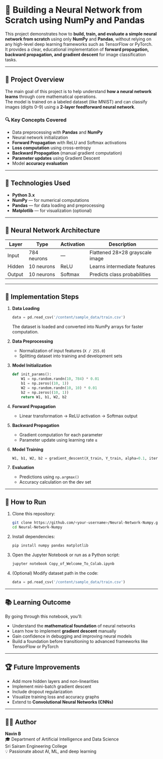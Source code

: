 # 🧠 Building a Neural Network from Scratch using NumPy and Pandas

This project demonstrates how to **build, train, and evaluate a simple neural network from scratch** using only **NumPy** and **Pandas**, without relying on any high-level deep learning frameworks such as TensorFlow or PyTorch.  
It provides a clear, educational implementation of **forward propagation, backward propagation, and gradient descent** for image classification tasks.

---

## 🚀 Project Overview

The main goal of this project is to help understand **how a neural network learns** through core mathematical operations.  
The model is trained on a labeled dataset (like MNIST) and can classify images (digits 0–9) using a **2-layer feedforward neural network**.

### 🔍 Key Concepts Covered
- Data preprocessing with **Pandas** and **NumPy**
- Neural network initialization
- **Forward Propagation** with ReLU and Softmax activations
- **Loss computation** using cross-entropy
- **Backward Propagation** (manual gradient computation)
- **Parameter updates** using Gradient Descent
- Model **accuracy evaluation**

---

## 🧩 Technologies Used
- **Python 3.x**
- **NumPy** — for numerical computations  
- **Pandas** — for data loading and preprocessing  
- **Matplotlib** — for visualization (optional)

---

## 🧠 Neural Network Architecture

| Layer | Type | Activation | Description |
|-------|------|-------------|--------------|
| Input | 784 neurons | — | Flattened 28×28 grayscale image |
| Hidden | 10 neurons | ReLU | Learns intermediate features |
| Output | 10 neurons | Softmax | Predicts class probabilities |

---

## 🧮 Implementation Steps

1. **Data Loading**
   ```python
   data = pd.read_csv('/content/sample_data/train.csv')
   ```
   The dataset is loaded and converted into NumPy arrays for faster computation.

2. **Data Preprocessing**
   - Normalization of input features (`X / 255.0`)
   - Splitting dataset into training and development sets

3. **Model Initialization**
   ```python
   def init_params():
       W1 = np.random.randn(10, 784) * 0.01
       b1 = np.zeros((10, 1))
       W2 = np.random.randn(10, 10) * 0.01
       b2 = np.zeros((10, 1))
       return W1, b1, W2, b2
   ```

4. **Forward Propagation**
   - Linear transformation → ReLU activation → Softmax output

5. **Backward Propagation**
   - Gradient computation for each parameter  
   - Parameter update using learning rate `α`

6. **Model Training**
   ```python
   W1, b1, W2, b2 = gradient_descent(X_train, Y_train, alpha=0.1, iterations=500)
   ```

7. **Evaluation**
   - Predictions using `np.argmax()`
   - Accuracy calculation on the dev set

---

## 🧪 How to Run

1. Clone this repository:
   ```bash
   git clone https://github.com/<your-username>/Neural-Network-Numpy.git
   cd Neural-Network-Numpy
   ```

2. Install dependencies:
   ```bash
   pip install numpy pandas matplotlib
   ```

3. Open the Jupyter Notebook or run as a Python script:
   ```bash
   jupyter notebook Copy_of_Welcome_To_Colab.ipynb
   ```

4. (Optional) Modify dataset path in the code:
   ```python
   data = pd.read_csv('/content/sample_data/train.csv')
   ```

---

## 📚 Learning Outcome

By going through this notebook, you’ll:
- Understand the **mathematical foundation** of neural networks  
- Learn how to implement **gradient descent** manually  
- Gain confidence in debugging and improving neural models  
- Build a foundation before transitioning to advanced frameworks like TensorFlow or PyTorch  

---

## 🏆 Future Improvements
- Add more hidden layers and non-linearities  
- Implement mini-batch gradient descent  
- Include dropout regularization  
- Visualize training loss and accuracy graphs  
- Extend to **Convolutional Neural Networks (CNNs)**  

---

## 👨‍💻 Author
**Navin B**  
🎓 Department of Artificial Intelligence and Data Science  
Sri Sairam Engineering College  
💡 Passionate about AI, ML, and deep learning  
